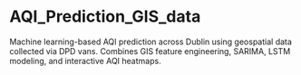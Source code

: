 # AQI_Prediction_GIS_data
Machine learning-based AQI prediction across Dublin using geospatial data collected via DPD vans. Combines GIS feature engineering, SARIMA, LSTM modeling, and interactive AQI heatmaps.
